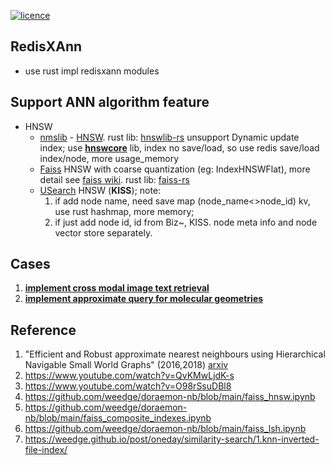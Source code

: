 [![licence](https://img.shields.io/github/license/weedge/redisxann.svg)](https://github.com/weedge/redisxann/blob/main/LICENSE)

## RedisXAnn
- use rust impl redisxann modules  

## Support ANN algorithm feature

- HNSW
  * [nmslib](https://github.com/nmslib) - [HNSW](https://github.com/nmslib/hnswlib). rust lib: [hnswlib-rs](https://github.com/jean-pierreBoth/hnswlib-rs) unsupport Dynamic update index; use [**hnswcore**](./rust/hnsw/hnswcore/) lib, index no save/load, so use redis save/load index/node, more usage_memory
  * [Faiss](https://github.com/facebookresearch/faiss) HNSW with coarse quantization (eg: IndexHNSWFlat), more detail see [faiss wiki](https://github.com/facebookresearch/faiss/wiki).  rust lib: [faiss-rs](https://github.com/Enet4/faiss-rs)
  * [USearch](https://github.com/unum-cloud/usearch) HNSW (**KISS**); 
    note: 
    1. if add node name, need save map (node_name<>node_id) kv, use rust hashmap, more memory; 
    2. if just add node id, id from Biz~, KISS. node meta info and node vector store separately.

## Cases
1. [**implement cross modal image text retrieval**](https://github.com/weedge/doraemon-nb/blob/main/redisxann_usearch_implement_cross_modal_image_text_retrieval.ipynb)
2. [**implement approximate query for molecular geometries**](https://github.com/weedge/doraemon-nb/blob/main/redisxann_usearch_implement_approximate_query_for_molecular_geometries.ipynb)

## Reference
1. "Efficient and Robust approximate nearest neighbours using Hierarchical Navigable Small World Graphs" (2016,2018) [arxiv](https://arxiv.org/abs/1603.09320)
2. https://www.youtube.com/watch?v=QvKMwLjdK-s
3. https://www.youtube.com/watch?v=O98rSsuDBl8
4. https://github.com/weedge/doraemon-nb/blob/main/faiss_hnsw.ipynb
5. https://github.com/weedge/doraemon-nb/blob/main/faiss_composite_indexes.ipynb
6. https://github.com/weedge/doraemon-nb/blob/main/faiss_lsh.ipynb
7. https://weedge.github.io/post/oneday/similarity-search/1.knn-inverted-file-index/
